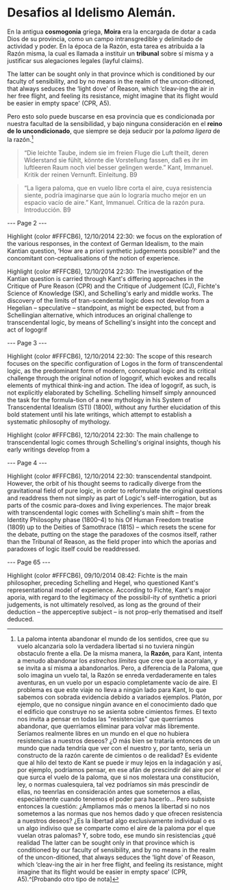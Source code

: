 # Desafios al Idelismo Alemán.

En la antigua __cosmogonia__ griega, __Moira__ era la encargada de dotar a cada Dios de su provincia, como un campo intransgredible y delimitado de actividad y poder. En la época de la Razón, esta tarea es atribuida a la Razón misma, la cual es llamada a instituir un __tribunal__ sobre sí misma y a justificar sus alegaciones legales (layful claims). 

The latter can be sought only in that province which is conditioned by our faculty of sensibility, and by no means in the realm of the uncon-ditioned, that always seduces the ‘light dove' of Reason, which ‘cleav-ing the air in her free flight, and feeling its resistance, might imagine that its flight would be easier in empty space' (CPR, A5).

Pero esto solo puede buscarse en esa provincia que es condicionada por nuestra facultad de la sensibilidad, y bajo ninguna consideración en el __reino de lo uncondicionado__, que siempre se deja seducir por la _paloma ligera_ de la razón.[^1]

>“Die leichte Taube, indem sie im freien Fluge die Luft theilt, deren Widerstand sie fühlt, könnte die Vorstellung fassen, daß es ihr im luftleeren Raum noch viel besser gelingen werde.”
Kant, Immanuel. Kritik der reinen Vernunft. Einleitung. B9

>“La ligera paloma, que en vuelo libre corta el aire, cuya resistencia siente, podría imaginarse que aún lo lograría mucho mejor en un espacio vacío de aire.”
Kant, Immanuel. Crítica de la razón pura. Introducción. B9

[^1]: La paloma intenta abandonar el mundo de los sentidos, cree que su vuelo alcanzaria solo la verdadera libertad si no tuviera ningún obstaculo frente a ella. De la misma manera, la __Razón__, para Kant, intenta a menudo abandonar los _estrechos límites_ que cree que la acorralan, y se invita a sí misma a abandonarlos. Pero, a diferencia de la Paloma, que solo imagina un vuelo tal, la Razón se enreda verdaderamente en tales aventuras, en un vuelo por un espacio completamente vacío de aire. El problema es que este viaje no lleva a ningún lado para Kant, lo que sabemos con sobrada evidencia debido a variados ejemplos. Platón, por ejemplo, que no consigue ningún avance en el conocimiento dado que el edificio que construye no se asienta sobre cimientos firmes. 
El texto nos invita a pensar en todas las "resistencias" que querríamos abandonar, que querríamos eliminar para volvar más libremente. Seríamos realmente libres en un mundo en el que no hubiera resistencias a nuestros deseos? ¿O más bien se trataría entonces de un mundo que nada tendría que ver con el nuestro y, por tanto, sería un constructo de la razón carente de cimientos o de realidad?
Es evidente que al hilo del texto de Kant se puede ir muy lejos en la indagación y así, por ejemplo, podríamos pensar, en ese afán de prescindir del aire por el que surca el vuelo de la paloma, que si nos molestara una constitución, ley, o normas cualesquiera, tal vez podríamos sin más prescindir de ellas, no teenrlas en consideración antes que someternos a ellas, especialmente cuando tenemos el poder para hacerlo... Pero subsiste entonces la cuestión: ¿Ampliamos más o menos la libertad si no nos sometemos a las normas que nos hemos dado y que ofrecen resistencia a nuestros deseos? ¿Es la libertad algo exclusivamente individual o es un algo indiviso que se comparte como el aire de la paloma por el que vuelan otras palomas? Y, sobre todo, ese mundo sin resistencias ¿qué realidad 
The latter can be sought only in that province which is conditioned by our faculty of sensibility, and by no means in the realm of the uncon-ditioned, that always seduces the ‘light dove' of Reason, which ‘cleav-ing the air in her free flight, and feeling its resistance, might imagine that its flight would be easier in empty space' (CPR, A5).^[Probando otro tipo de nota]


--- Page 2 ---

Highlight (color #FFFCB6), 12/10/2014 22:30:
we focus on the exploration of the various responses, in the context of German Idealism, to the main Kantian question, ‘How are a priori synthetic judgements possible?' and the concomitant con-ceptualisations of the notion of experience.

Highlight (color #FFFCB6), 12/10/2014 22:30:
The investigation of the Kantian question is carried through Kant's differing approaches in the Critique of Pure Reason (CPR) and the Critique of Judgement (CJ), Fichte's Science of Knowledge (SK), and Schelling's early and middle works. The discovery of the limits of tran-scendental logic does not develop from a Hegelian – speculative – standpoint, as might be expected, but from a Schellingian alternative, which introduces an original challenge to transcendental logic, by means of Schelling's insight into the concept and act of logogrif


--- Page 3 ---

Highlight (color #FFFCB6), 12/10/2014 22:30:
The scope of this research focuses on the specific configuration of Logos in the form of transcendental logic, as the predominant form of modern, conceptual logic and its critical challenge through the original notion of logogrif, which evokes and recalls elements of mythical think-ing and action. The idea of logogrif, as such, is not explicitly elaborated by Schelling. Schelling himself simply announced the task for the formula-tion of a new mythology in his System of Transcendental Idealism (STI) (1800), without any further elucidation of this bold statement until his late writings, which attempt to establish a systematic philosophy of mythology.

Highlight (color #FFFCB6), 12/10/2014 22:30:
The main challenge to transcendental logic comes through Schelling's original insights, though his early writings develop from a


--- Page 4 ---

Highlight (color #FFFCB6), 12/10/2014 22:30:
transcendental standpoint. However, the orbit of his thought seems to radically diverge from the gravitational field of pure logic, in order to reformulate the original questions and readdress them not simply as part of Logic's self-interrogation, but as parts of the cosmic para-doxes and living experiences. The major break with transcendental logic comes with Schelling's main shift – from the Identity Philosophy phase (1800–4) to his Of Human Freedom treatise (1809) up to the Deities of Samothrace (1815) – which resets the scene for the debate, putting on the stage the paradoxes of the cosmos itself, rather than the Tribunal of Reason, as the field proper into which the aporias and paradoxes of logic itself could be readdressed.

--- Page 65 ---

Highlight (color #FFFCB6), 09/10/2014 08:42:
Fichte is the main philosopher, preceding Schelling and Hegel, who questioned Kant's representational model of experience. According to Fichte, Kant's major aporia, with regard to the legitimacy of the possibil-ity of synthetic a priori judgements, is not ultimately resolved, as long as the ground of their deduction – the apperceptive subject – is not prop-erly thematised and itself deduced.
